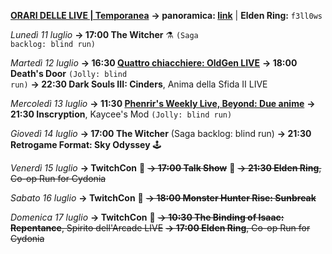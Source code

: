 <b><u>ORARI DELLE LIVE | Temporanea</u></b>
<b>→ panoramica: <a href="https://trello.com/b/iKwdSGf3/sabaku">link</a></b> | <b>Elden Ring:</b> <code>f3ll0ws</code>

<i>Lunedì 11 luglio</i>
<b>→ 17:00 The Witcher</b> ⚗️ <code>(Saga backlog: blind run)</code>

<i>Martedì 12 luglio</i>
<b>→ 16:30 <a href="https://www.twitch.tv/oldgenproject">Quattro chiacchiere: OldGen LIVE</a></b>
<b>→ 18:00 Death's Door</b> <code>(Jolly: blind run)</code>
<b>→ 22:30 Dark Souls III: Cinders</b>, Anima della Sfida II LIVE

<i>Mercoledì 13 luglio</i>
<b>→ 11:30 <a href="https://www.twitch.tv/phenrir_mailoki">Phenrir's Weekly Live, Beyond: Due anime</a></b>
<b>→ 21:30 Inscryption</b>, Kaycee's Mod <code>(Jolly: blind run)</code>

<i>Giovedì 14 luglio</i>
<b>→ 17:00 The Witcher</b> (Saga backlog: blind run)
<b>→ 21:30 Retrogame Format: Sky Odyssey</b> 🕹️
  
<i>Venerdì 15 luglio</i>
<b>→ TwitchCon</b> 🎉
<s><b>→ 17:00 Talk Show</b></s> 🎤
<s><b>→ 21:30 Elden Ring</b>, Co-op Run for Cydonia</s>

<i>Sabato 16 luglio</i>
<b>→ TwitchCon</b> 🎉
<s><b>→ 18:00 Monster Hunter Rise: Sunbreak</b></s>

<i>Domenica 17 luglio</i>
<b>→ TwitchCon</b> 🎉
<s><b>→ 10:30 The Binding of Isaac: Repentance</b>, Spirito dell'Arcade LIVE</s>
<s><b>→ 17:00 Elden Ring</b>, Co-op Run for Cydonia</s>
